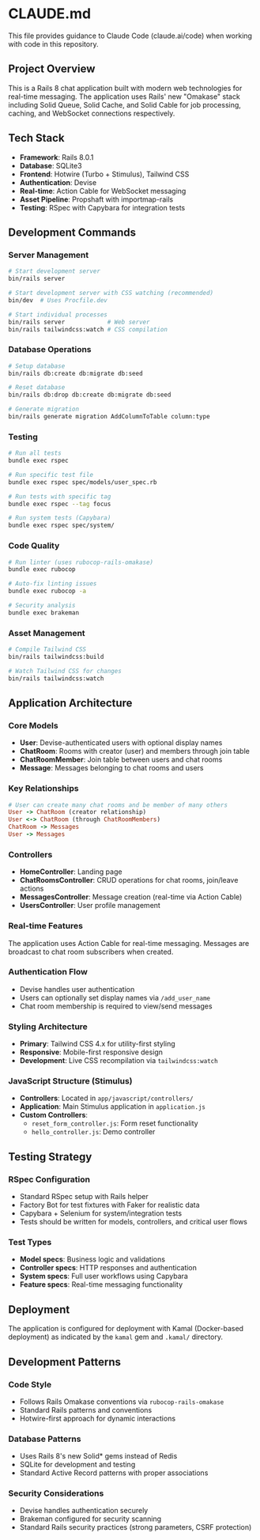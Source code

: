 # CLAUDE.md

This file provides guidance to Claude Code (claude.ai/code) when working with code in this repository.

## Project Overview

This is a Rails 8 chat application built with modern web technologies for real-time messaging. The application uses Rails' new "Omakase" stack including Solid Queue, Solid Cache, and Solid Cable for job processing, caching, and WebSocket connections respectively.

## Tech Stack

- **Framework**: Rails 8.0.1
- **Database**: SQLite3
- **Frontend**: Hotwire (Turbo + Stimulus), Tailwind CSS
- **Authentication**: Devise
- **Real-time**: Action Cable for WebSocket messaging
- **Asset Pipeline**: Propshaft with importmap-rails
- **Testing**: RSpec with Capybara for integration tests

## Development Commands

### Server Management
```bash
# Start development server
bin/rails server

# Start development server with CSS watching (recommended)
bin/dev  # Uses Procfile.dev

# Start individual processes
bin/rails server            # Web server
bin/rails tailwindcss:watch # CSS compilation
```

### Database Operations
```bash
# Setup database
bin/rails db:create db:migrate db:seed

# Reset database
bin/rails db:drop db:create db:migrate db:seed

# Generate migration
bin/rails generate migration AddColumnToTable column:type
```

### Testing
```bash
# Run all tests
bundle exec rspec

# Run specific test file
bundle exec rspec spec/models/user_spec.rb

# Run tests with specific tag
bundle exec rspec --tag focus

# Run system tests (Capybara)
bundle exec rspec spec/system/
```

### Code Quality
```bash
# Run linter (uses rubocop-rails-omakase)
bundle exec rubocop

# Auto-fix linting issues
bundle exec rubocop -a

# Security analysis
bundle exec brakeman
```

### Asset Management
```bash
# Compile Tailwind CSS
bin/rails tailwindcss:build

# Watch Tailwind CSS for changes
bin/rails tailwindcss:watch
```

## Application Architecture

### Core Models
- **User**: Devise-authenticated users with optional display names
- **ChatRoom**: Rooms with creator (user) and members through join table
- **ChatRoomMember**: Join table between users and chat rooms
- **Message**: Messages belonging to chat rooms and users

### Key Relationships
```ruby
# User can create many chat rooms and be member of many others
User -> ChatRoom (creator relationship)
User <-> ChatRoom (through ChatRoomMembers)
ChatRoom -> Messages
User -> Messages
```

### Controllers
- **HomeController**: Landing page
- **ChatRoomsController**: CRUD operations for chat rooms, join/leave actions
- **MessagesController**: Message creation (real-time via Action Cable)
- **UsersController**: User profile management

### Real-time Features
The application uses Action Cable for real-time messaging. Messages are broadcast to chat room subscribers when created.

### Authentication Flow
- Devise handles user authentication
- Users can optionally set display names via `/add_user_name`
- Chat room membership is required to view/send messages

### Styling Architecture
- **Primary**: Tailwind CSS 4.x for utility-first styling
- **Responsive**: Mobile-first responsive design
- **Development**: Live CSS recompilation via `tailwindcss:watch`

### JavaScript Structure (Stimulus)
- **Controllers**: Located in `app/javascript/controllers/`
- **Application**: Main Stimulus application in `application.js`
- **Custom Controllers**: 
  - `reset_form_controller.js`: Form reset functionality
  - `hello_controller.js`: Demo controller

## Testing Strategy

### RSpec Configuration
- Standard RSpec setup with Rails helper
- Factory Bot for test fixtures with Faker for realistic data
- Capybara + Selenium for system/integration tests
- Tests should be written for models, controllers, and critical user flows

### Test Types
- **Model specs**: Business logic and validations
- **Controller specs**: HTTP responses and authentication
- **System specs**: Full user workflows using Capybara
- **Feature specs**: Real-time messaging functionality

## Deployment

The application is configured for deployment with Kamal (Docker-based deployment) as indicated by the `kamal` gem and `.kamal/` directory.

## Development Patterns

### Code Style
- Follows Rails Omakase conventions via `rubocop-rails-omakase`
- Standard Rails patterns and conventions
- Hotwire-first approach for dynamic interactions

### Database Patterns
- Uses Rails 8's new Solid* gems instead of Redis
- SQLite for development and testing
- Standard Active Record patterns with proper associations

### Security Considerations
- Devise handles authentication securely
- Brakeman configured for security scanning
- Standard Rails security practices (strong parameters, CSRF protection)